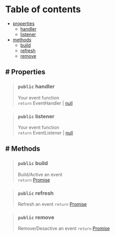 # Table of contents

- [properties](#-properties)
  - [handler](#-public-handler)
  - [listener](#-public-listener)
- [methods](#-methods)
  - [build](#-public-build)
  - [refresh](#-public-refresh)
  - [remove](#-public-remove)

## # Properties

> ### `public` handler
>
> Your event function  
> `return` EventHandler | [null](https://developer.mozilla.org/fr/docs/Web/JavaScript/Reference/Global_Objects/null)

> ### `public` listener
>
> Your event function  
> `return` EventListener | [null](https://developer.mozilla.org/fr/docs/Web/JavaScript/Reference/Global_Objects/null)

## # Methods

> ### `public` build
>
> Build/Active an event  
> `return` [Promise](https://developer.mozilla.org/fr/docs/Web/JavaScript/Reference/Global_Objects/Promise)<void>

> ### `public` refresh
>
> Refresh an event
> `return` [Promise](https://developer.mozilla.org/fr/docs/Web/JavaScript/Reference/Global_Objects/Promise)<void>

> ### `public` remove
>
> Remove/Desactive an event
> `return` [Promise](https://developer.mozilla.org/fr/docs/Web/JavaScript/Reference/Global_Objects/Promise)<void>
